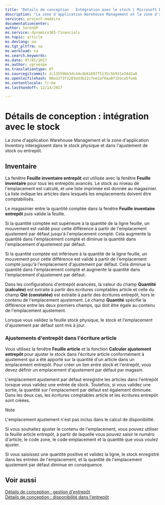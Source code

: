 ```yaml
---
title: "Détails de conception - Intégration avec le stock | Microsoft Docs"
description: "La zone d'application Warehouse Management et la zone d'application Inventory interagissent dans le stock physique et dans l'ajustement de stock ou entrepôt."
services: project-madeira
documentationcenter: 
author: SorenGP
ms.service: dynamics365-financials
ms.topic: article
ms.devlang: na
ms.tgt_pltfrm: na
ms.workload: na
ms.search.keywords: 
ms.date: 07/01/2017
ms.author: sgroespe
ms.translationtype: HT
ms.sourcegitcommit: 2c13559bb3dc44cdb61697f5135c5b931e34d2a8
ms.openlocfilehash: 00a12f3f2203ed3b22cfee1af6aa8f155ca5fe4b
ms.contentlocale: fr-be
ms.lasthandoff: 12/14/2017

---
```

# <a name="design-details-integration-with-inventory"></a>Détails de conception : intégration avec le stock
La zone d'application Warehouse Management et la zone d'application Inventory interagissent dans le stock physique et dans l'ajustement de stock ou entrepôt.  
  
## <a name="physical-inventory"></a>Inventaire  
 La fenêtre **Feuille inventaire entrepôt** est utilisée avec la fenêtre **Feuille inventaire** pour tous les entrepôts avancés. Le stock au niveau de l'emplacement est calculé, et une liste imprimée est donnée au magasinier. La liste indique les articles dans lesquels les emplacements doivent être comptabilisés.  
  
 Le magasinier entre la quantité comptée dans la fenêtre **Feuille inventaire entrepôt** puis valide la feuille.  
  
 Si la quantité comptée est supérieure à la quantité de la ligne feuille, un mouvement est validé pour cette différence à partir de l'emplacement ajustement par défaut jusqu'à l'emplacement compté. Cela augmente la quantité dans l'emplacement compté et diminue la quantité dans l'emplacement d'ajustement par défaut.  
  
 Si la quantité comptée est inférieure à la quantité de la ligne feuille, un mouvement pour cette différence est validé à partir de l'emplacement compté jusqu'à l'emplacement d'ajustement par défaut. Cela diminue la quantité dans l'emplacement compté et augmente la quantité dans l'emplacement d'ajustement par défaut.  
  
 Dans les configurations d'entrepôt avancées, la valeur du champ **Quantité (calculée)** est extraite à partir des écritures comptables article et celle du champ **Qté (constatée)** est extraite à partir des écritures entrepôt, hors le contenu de l'emplacement ajustement. Le champ **Quantité** spécifie la différence entre les deux premiers champs, qui doit être égale au contenu de l'emplacement ajustement.  
  
 Lorsque vous validez la feuille stock physique, le stock et l'emplacement d'ajustement par défaut sont mis à jour.  
  
### <a name="warehouse-adjustments-to-the-item-ledger"></a>Ajustements d'entrepôt dans l'écriture article  
 Vous utilisez la fenêtre **Feuille article** et la fonction **Calculer ajustement entrepôt** pour ajuster le stock dans l'écriture article conformément à ajustement qui a été apporté sur la quantité d'un article dans un emplacement entrepôt. Pour créer un lien entre stock et l'entrepôt, vous devez définir un emplacement d'ajustement par défaut par magasin.  
  
 L'emplacement ajustement par défaut enregistre les articles dans l'entrepôt lorsque vous validez une entrée de stock. Toutefois, si vous validez une sortie, la quantité sur l'emplacement par défaut est également diminuée. Dans les deux cas, les écritures comptables article et les écritures entrepôt sont créées.  
  
> [!NOTE]  
>  L'emplacement ajustement n'est pas inclus dans le calcul de disponibilité.  
  
 Si vous souhaitez ajuster le contenu de l'emplacement, vous pouvez utiliser la feuille article entrepôt, à partir de laquelle vous pouvez saisir le numéro d'article, le code zone, le code emplacement et la quantité que vous voulez ajuster.  
  
 Si vous saisissez une quantité positive et validez la ligne, le stock enregistré dans les entrées de l'emplacement, et la quantité de l'emplacement ajustement par défaut diminue en conséquence.  
  
## <a name="see-also"></a>Voir aussi  
 [Détails de conception : gestion d'entrepôt](design-details-warehouse-management.md)   
 [Détails de conception : disponibilité dans l'entrepôt](design-details-availability-in-the-warehouse.md)
